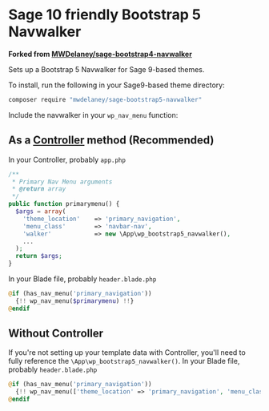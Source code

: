 # Sage 10 friendly Bootstrap 5 Navwalker

**Forked from [MWDelaney/sage-bootstrap4-navwalker](https://github.com/MWDelaney/sage-bootstrap4-navwalker)**

Sets up a Bootstrap 5 Navwalker for Sage 9-based themes.

To install, run the following in your Sage9-based theme directory:
```bash
composer require "mwdelaney/sage-bootstrap5-navwalker"
```

Include the navwalker in your `wp_nav_menu` function:

## As a [Controller](https://github.com/soberwp/controller) method (Recommended)
In your Controller, probably `app.php`
```php
/**
 * Primary Nav Menu arguments
 * @return array
 */
public function primarymenu() {
  $args = array(
    'theme_location'    => 'primary_navigation',
    'menu_class'        => 'navbar-nav',
    'walker'            => new \App\wp_bootstrap5_navwalker(),
    ...
  );
  return $args;
}
```

In your Blade file, probably `header.blade.php`
```php
@if (has_nav_menu('primary_navigation'))
  {!! wp_nav_menu($primarymenu) !!}
@endif
```

## Without Controller
If you're not setting up your template data with Controller, you'll need to fully reference the `\App\wp_bootstrap5_navwalker()`.
In your Blade file, probably `header.blade.php`
```php
@if (has_nav_menu('primary_navigation'))
  {!! wp_nav_menu(['theme_location' => 'primary_navigation', 'menu_class' => 'navbar-nav', 'walker' => new \App\wp_bootstrap5_navwalker()]) !!}
@endif
```
